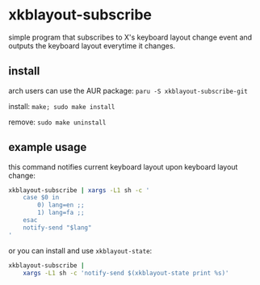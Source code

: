# xkblayout-subscribe

simple program that subscribes to X's keyboard layout
change event and outputs the keyboard layout everytime
it changes.

## install

arch users can use the AUR package: `paru -S xkblayout-subscribe-git`

install: `make; sudo make install`

remove: `sudo make uninstall`

## example usage

this command notifies current keyboard layout upon
keyboard layout change:

```sh
xkblayout-subscribe | xargs -L1 sh -c '
    case $0 in
        0) lang=en ;;
        1) lang=fa ;;
    esac
    notify-send "$lang"
'
```

or you can install and use `xkblayout-state`:

```sh
xkblayout-subscribe |
    xargs -L1 sh -c 'notify-send $(xkblayout-state print %s)'
```
